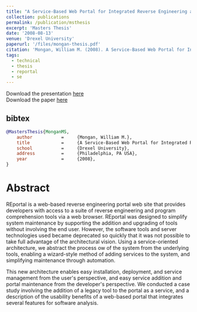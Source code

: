 ```yaml
---
title: "A Service-Based Web Portal for Integrated Reverse Engineering and Program Comprehension"
collection: publications
permalink: /publication/msthesis
excerpt: 'Masters Thesis'
date: '2008-08-13'
venue: 'Drexel University'
paperurl: '/files/mongan-thesis.pdf'
citation: 'Mongan, William M. (2008). A Service-Based Web Portal for Integrated Reverse Engineering and Program Comprehension.  MS Thesis, Drexel University.'
tags:
  - technical
  - thesis
  - reportal
  - se
---
```

Download the presentation [here](/files/mongan-thesis-presentation.pdf)  
Download the paper [here](/files/mongan-thesis.pdf)

## bibtex
```bibtex
@MastersThesis{MonganMS,
    author           =     {Mongan, William M.},
    title            =     {A Service-Based Web Portal for Integrated Reverse Engineering and Program Comprehension},
    school           =     {Drexel University},
    address          =     {Philadelphia, PA USA},
    year             =     {2008},
}
```

# Abstract

REportal is a web-based reverse engineering portal web site that provides developers with access to a suite of reverse engineering and program comprehension tools via a web browser. REportal was designed to simplify system maintenance by supporting the addition and upgrading of tools without involving the end user. However, the software tools and server technologies used became deprecated so quickly that it was not possible to take full advantage of the architectural vision.  Using a service-oriented architecture, we abstract the process ow of the system from the underlying tools, enabling a wizard-style method of adding services to the system, and simplifying maintenance through automation.

This new architecture enables easy installation, deployment, and service management from the
user's perspective, and easy service addition and portal maintenance from the developer's perspective. We conducted a case study involving the addition of a legacy tool to the portal as a service, and a description of the usability benefits of a web-based portal that integrates several features for software analysis.